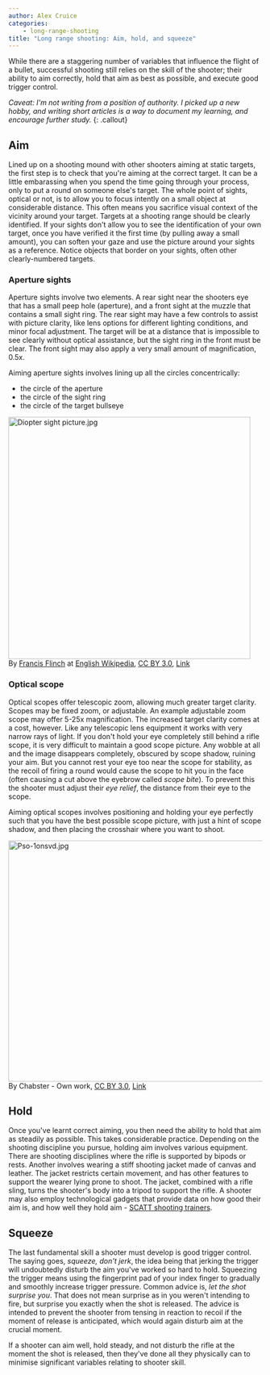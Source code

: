 ```yaml
---
author: Alex Cruice
categories:
    - long-range-shooting
title: "Long range shooting: Aim, hold, and squeeze"
---
```


While there are a staggering number of variables that influence the flight of a bullet, successful shooting still relies on the skill of the shooter; their ability to aim correctly, hold that aim as best as possible, and execute good trigger control.

_Caveat: I'm not writing from a position of authority. I picked up a new hobby, and writing short articles is a way to document my learning, and encourage further study._
{: .callout}

## Aim

Lined up on a shooting mound with other shooters aiming at static targets, the first step is to check that you're aiming at the correct target. It can be a little embarassing when you spend the time going through your process, only to put a round on someone else's target. The whole point of sights, optical or not, is to allow you to focus intently on a small object at considerable distance. This often means you sacrifice visual context of the vicinity around your target. Targets at a shooting range should be clearly identified. If your sights don't allow you to see the identification of your own target, once you have verified it the first time (by pulling away a small amount), you can soften your gaze and use the picture around your sights as a reference. Notice objects that border on your sights, often other clearly-numbered targets.

### Aperture sights

Aperture sights involve two elements. A rear sight near the shooters eye that has a small peep hole (aperture), and a front sight at the muzzle that contains a small sight ring. The rear sight may have a few controls to assist with picture clarity, like lens options for different lighting conditions, and minor focal adjustment. The target will be at a distance that is impossible to see clearly without optical assistance, but the sight ring in the front must be clear. The front sight may also apply a very small amount of magnification, 0.5x.

Aiming aperture sights involves lining up all the circles concentrically:
- the circle of the aperture
- the circle of the sight ring
- the circle of the target bullseye

<p>
    <a href="https://commons.wikimedia.org/wiki/File:Diopter_sight_picture.jpg#/media/File:Diopter_sight_picture.jpg">
        <img src="https://upload.wikimedia.org/wikipedia/commons/8/87/Diopter_sight_picture.jpg" alt="Diopter sight picture.jpg" width="480" height="480">
    </a><br>
    By <a href="https://en.wikipedia.org/wiki/User:Francis_Flinch" class="extiw" title="wikipedia:User:Francis Flinch">Francis Flinch</a> at <a href="https://en.wikipedia.org/wiki/" class="extiw" title="wikipedia:">English Wikipedia</a>, <a href="https://creativecommons.org/licenses/by/3.0" title="Creative Commons Attribution 3.0">CC BY 3.0</a>, <a href="https://commons.wikimedia.org/w/index.php?curid=64750349">Link</a>
</p>

### Optical scope

Optical scopes offer telescopic zoom, allowing much greater target clarity. Scopes may be fixed zoom, or adjustable. An example adjustable zoom scope may offer 5-25x magnification. The increased target clarity comes at a cost, however. Like any telescopic lens equipment it works with very narrow rays of light. If you don't hold your eye completely still behind a rifle scope, it is very difficult to maintain a good scope picture. Any wobble at all and the image disappears completely, obscured by scope shadow, ruining your aim. But you cannot rest your eye too near the scope for stability, as the recoil of firing a round would cause the scope to hit you in the face (often causing a cut above the eyebrow called _scope bite_). To prevent this the shooter must adjust their _eye relief_, the distance from their eye to the scope.

Aiming optical scopes involves positioning and holding your eye perfectly such that you have the best possible scope picture, with just a hint of scope shadow, and then placing the crosshair where you want to shoot.

<p>
    <a href="https://commons.wikimedia.org/wiki/File:Pso-1onsvd.jpg#/media/File:Pso-1onsvd.jpg">
        <img src="https://upload.wikimedia.org/wikipedia/commons/5/55/Pso-1onsvd.jpg" alt="Pso-1onsvd.jpg" width="640" height="478">
    </a><br>
    By Chabster - <span class="int-own-work" lang="en">Own work</span>, <a href="https://creativecommons.org/licenses/by/3.0" title="Creative Commons Attribution 3.0">CC BY 3.0</a>, <a href="https://commons.wikimedia.org/w/index.php?curid=10381485">Link</a>
</p>

## Hold

Once you've learnt correct aiming, you then need the ability to hold that aim as steadily as possible. This takes considerable practice. Depending on the shooting discipline you pursue, holding aim involves various equipment. There are shooting disciplines where the rifle is supported by bipods or rests. Another involves wearing a stiff shooting jacket made of canvas and leather. The jacket restricts certain movement, and has other features to support the wearer lying prone to shoot. The jacket, combined with a rifle sling, turns the shooter's body into a tripod to support the rifle. A shooter may also employ technological gadgets that provide data on how good their aim is, and how well they hold aim - [SCATT shooting trainers](https://scatt.com/).

## Squeeze

The last fundamental skill a shooter must develop is good trigger control. The saying goes, _squeeze, don't jerk_, the idea being that jerking the trigger will undoubtedly disturb the aim you've worked so hard to hold. Squeezing the trigger means using the fingerprint pad of your index finger to gradually and smoothly increase trigger pressure. Common advice is, _let the shot surprise you_. That does not mean surprise as in you weren't intending to fire, but surprise you exactly when the shot is released. The advice is intended to prevent the shooter from tensing in reaction to recoil if the moment of release is anticipated, which would again disturb aim at the crucial moment.

If a shooter can aim well, hold steady, and not disturb the rifle at the moment the shot is released, then they've done all they physically can to minimise significant variables relating to shooter skill.
